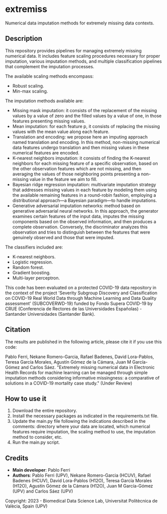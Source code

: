 # extremiss
Numerical data imputation methods for extremely missing data contexts.

## Description
This repository provides pipelines for managing extremely missing numerical data. It includes feature scaling procedures necessary for proper imputation, various imputation methods, and multiple classification pipelines that complement the imputation processes. 

The available scaling methods encompass:
- Robust scaling.
- Min-max scaling.

The imputation methods available are:
- Missing mask imputation: it consists of the replacement of the missing values by a value of zero and the filled values by a value of one, in those features presenting missing values.  
- Mean imputation: for each feature p, it consists of replacing the missing values with the mean value along each feature. 
- Translation and encoding: we propose here an imputing approach named translation and encoding. In this method, non-missing numerical data features undergo translation and then missing values in these numerical features are encoded. 
- K-nearest neighbors imputation: it consists of finding the K-nearest neighbors for each missing feature of a specific observation, based on the other observation features  which are not missing, and then averaging the values of those neighboring points presenting a non-missing value in the feature we aim to fill. 
- Bayesian ridge regression imputation: multivariate imputation strategy that addresses missing values in each feature by modeling them using the available remaining features in a round-robin fashion, employing a distributional approach—a Bayesian paradigm—to handle imputations.
- Generative adversarial imputation networks: method based on generative adversarial neural networks. In this approach, the generator examines certain features of the input data, imputes the missing components based on the observed information, and then produces a complete observation. Conversely, the discriminator analyzes this observation and tries to distinguish between the features that were genuinely observed and those that were imputed.

The classifiers included are:
- K-nearest neighbors.
- Logistic regression.
- Random forest.
- Gradient boosting.
- Multi-layer perceptron.

This code has been evaluated on a protected COVID-19 data repository in the context of the project 'Severity Subgroup Discovery and Classification on COVID-19 Real World Data through Machine Learning and Data Quality assessment' (SUBCOVERWD-19) funded by Fondo Supera COVID-19 by CRUE (Conferencia de Rectores de las Universidades Españolas) - Santander Universidades (Santander Bank).

## Citation
The results are published in the following article, please cite it if you use this code:

Pablo Ferri, Nekane Romero-Garcia, Rafael Badenes, David Lora-Pablos, Teresa García Morales, Agustín Gómez de la Cámara, Juan M García-Gómez and Carlos Sáez. "Extremely missing numerical data in Electronic Health Records for machine learning can be managed through simple imputation methods considering informative missingness: a comparative of solutions in a COVID-19 mortality case study." (Under Review)

## How to use it
1. Download the entire repository.
2. Install the necessary packages as indicated in the requirements.txt file.
3. Update the main.py file following the indications described in the comments: directory where your data are located, which numerical features require imputation, the scaling method to use, the imputation method to consider, etc.
4. Run the main.py script.

## Credits
- **Main developer**: Pablo Ferri
- **Authors**: Pablo Ferri (UPV), Nekane Romero-Garcia (HCUV), Rafael Badenes (HCUV), David Lora-Pablos (H12O), Teresa García Morales (H12O), Agustín Gómez de la Cámara (H12O), Juan M García-Gómez (UPV) and Carlos Sáez (UPV)

Copyright: 2023 - Biomedical Data Science Lab, Universitat Politècnica de Valècia, Spain (UPV)

